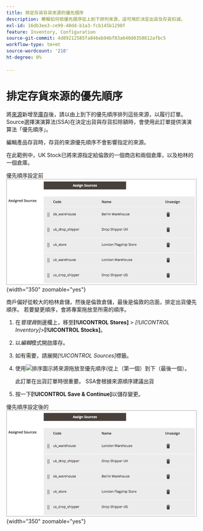 ```yaml
---
title: 排定存貨存貨來源的優先順序
description: 瞭解如何依優先順序從上到下排列來源，這可用於決定出貨及存貨扣減。
exl-id: 16db3ee3-ce99-40dd-b1a3-fcb145b1298f
feature: Inventory, Configuration
source-git-commit: 4d89212585fa846eb94bf83a640d0358812afbc5
workflow-type: tm+mt
source-wordcount: '210'
ht-degree: 0%

---
```


# 排定存貨來源的優先順序

將[來源](sources-manage.md)新增至[庫存](stocks-manage.md)後，請以由上到下的優先順序排列這些來源，以履行訂單。 Source選擇演演算法(SSA)在決定出貨與存貨扣除額時，會使用此訂單提供演演算法「優先順序」。

編輯產品存貨時，存貨的來源優先順序不會影響指定的來源。

在此範例中，UK Stock已將來源指定給倫敦的一個商店和兩個倉庫，以及柏林的一個倉庫。

優先順序設定前![Source訂單](assets/inventory-priority-before.png){width="350" zoomable="yes"}

商戶偏好從較大的柏林倉儲，然後是倫敦倉儲，最後是倫敦的店面，排定出貨優先順序。 若要變更順序，會將專案拖放至所需的順序。

1. 在&#x200B;_管理員_&#x200B;側邊欄上，移至&#x200B;**[!UICONTROL Stores]** > _[!UICONTROL Inventory]_>**[!UICONTROL Stocks]**。

1. 以&#x200B;_編輯_&#x200B;模式開啟庫存。

1. 如有需要，請展開&#x200B;_[!UICONTROL Sources]_&#x200B;標籤。

1. 使用![排序圖示](assets/icon-sort.png)將來源拖放至優先順序(從上（第一個）到下（最後一個）。

   此訂單在出貨訂單時很重要。 SSA會根據來源順序建議出貨

1. 按一下&#x200B;**[!UICONTROL Save & Continue]**&#x200B;以儲存變更。

優先順序設定後的![Source訂單](assets/inventory-stock-priority-after.png){width="350" zoomable="yes"}
